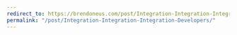 ```yaml
---
redirect_to: https://brendoneus.com/post/Integration-Integration-Integration-Developers/
permalink: "/post/Integration-Integration-Integration-Developers/"
---
```

